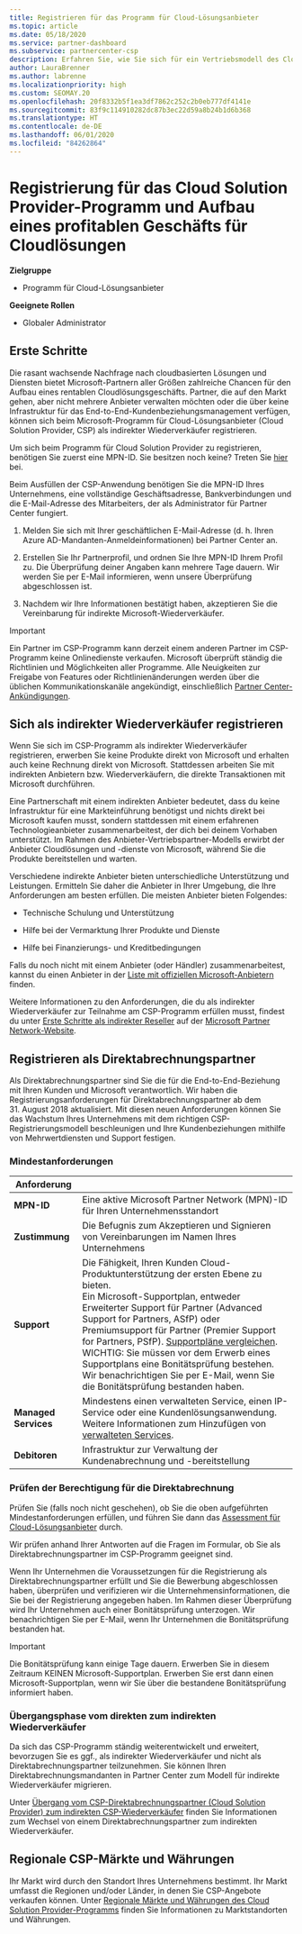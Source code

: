 ```yaml
---
title: Registrieren für das Programm für Cloud-Lösungsanbieter
ms.topic: article
ms.date: 05/18/2020
ms.service: partner-dashboard
ms.subservice: partnercenter-csp
description: Erfahren Sie, wie Sie sich für ein Vertriebsmodell des Cloud Solution Provider (CSP)-Programms registrieren, das am besten für Ihr Unternehmen geeignet ist – z. B. als indirekter Wiederverkäufer oder Direktabrechnungspartner.
author: LauraBrenner
ms.author: labrenne
ms.localizationpriority: high
ms.custom: SEOMAY.20
ms.openlocfilehash: 20f8332b5f1ea3df7862c252c2b0eb777df4141e
ms.sourcegitcommit: 83f9c114910282dc87b3ec22d59a8b24b1d6b368
ms.translationtype: HT
ms.contentlocale: de-DE
ms.lasthandoff: 06/01/2020
ms.locfileid: "84262864"
---
```

# <a name="enroll-in-the-cloud-solution-provider-program-and-build-a-profitable-cloud-solution-business"></a>Registrierung für das Cloud Solution Provider-Programm und Aufbau eines profitablen Geschäfts für Cloudlösungen

**Zielgruppe**

- Programm für Cloud-Lösungsanbieter  

**Geeignete Rollen**

- Globaler Administrator

## <a name="get-started"></a>Erste Schritte

Die rasant wachsende Nachfrage nach cloudbasierten Lösungen und Diensten bietet Microsoft-Partnern aller Größen zahlreiche Chancen für den Aufbau eines rentablen Cloudlösungsgeschäfts. Partner, die auf den Markt gehen, aber nicht mehrere Anbieter verwalten möchten oder die über keine Infrastruktur für das End-to-End-Kundenbeziehungsmanagement verfügen, können sich beim Microsoft-Programm für Cloud-Lösungsanbieter (Cloud Solution Provider, CSP) als indirekter Wiederverkäufer registrieren.

Um sich beim Programm für Cloud Solution Provider zu registrieren, benötigen Sie zuerst eine MPN-ID. Sie besitzen noch keine? Treten Sie [hier](https://epe.mspartner.microsoft.com/EPE/portal/en-US?partnerid=) bei.

Beim Ausfüllen der CSP-Anwendung benötigen Sie die MPN-ID Ihres Unternehmens, eine vollständige Geschäftsadresse, Bankverbindungen und die E-Mail-Adresse des Mitarbeiters, der als Administrator für Partner Center fungiert.

1. Melden Sie sich mit Ihrer geschäftlichen E-Mail-Adresse (d. h. Ihren Azure AD-Mandanten-Anmeldeinformationen) bei Partner Center an.

2. Erstellen Sie Ihr Partnerprofil, und ordnen Sie Ihre MPN-ID Ihrem Profil zu.
Die Überprüfung deiner Angaben kann mehrere Tage dauern. Wir werden Sie per E-Mail informieren, wenn unsere Überprüfung abgeschlossen ist.

3. Nachdem wir Ihre Informationen bestätigt haben, akzeptieren Sie die Vereinbarung für indirekte Microsoft-Wiederverkäufer.

> [!IMPORTANT]  
> Ein Partner im CSP-Programm kann derzeit einem anderen Partner im CSP-Programm keine Onlinedienste verkaufen. Microsoft überprüft ständig die Richtlinien und Möglichkeiten aller Programme. Alle Neuigkeiten zur Freigabe von Features oder Richtlinienänderungen werden über die üblichen Kommunikationskanäle angekündigt, einschließlich [Partner Center-Ankündigungen](announcements/index.md).

## <a name="enroll-as-an-indirect-reseller"></a>Sich als indirekter Wiederverkäufer registrieren

Wenn Sie sich im CSP-Programm als indirekter Wiederverkäufer registrieren, erwerben Sie keine Produkte direkt von Microsoft und erhalten auch keine Rechnung direkt von Microsoft. Stattdessen arbeiten Sie mit indirekten Anbietern bzw. Wiederverkäufern, die direkte Transaktionen mit Microsoft durchführen.

Eine Partnerschaft mit einem indirekten Anbieter bedeutet, dass du keine Infrastruktur für eine Markteinführung benötigst und nichts direkt bei Microsoft kaufen musst, sondern stattdessen mit einem erfahrenen Technologieanbieter zusammenarbeitest, der dich bei deinem Vorhaben unterstützt. Im Rahmen des Anbieter-Vertriebspartner-Modells erwirbt der Anbieter Cloudlösungen und -dienste von Microsoft, während Sie die Produkte bereitstellen und warten.

Verschiedene indirekte Anbieter bieten unterschiedliche Unterstützung und Leistungen. Ermitteln Sie daher die Anbieter in Ihrer Umgebung, die Ihre Anforderungen am besten erfüllen. Die meisten Anbieter bieten Folgendes:

- Technische Schulung und Unterstützung

- Hilfe bei der Vermarktung Ihrer Produkte und Dienste

- Hilfe bei Finanzierungs- und Kreditbedingungen

Falls du noch nicht mit einem Anbieter (oder Händler) zusammenarbeitest, kannst du einen Anbieter in der [Liste mit offiziellen Microsoft-Anbietern](https://partnercenter.microsoft.com/partner/find-a-provider) finden.

Weitere Informationen zu den Anforderungen, die du als indirekter Wiederverkäufer zur Teilnahme am CSP-Programm erfüllen musst, findest du unter [Erste Schritte als indirekter Reseller](https://partner.microsoft.com/cloud-solution-provider/whats-required) auf der [Microsoft Partner Network-Website](https://partner.microsoft.com/). 

## <a name="enroll-as-a-direct-bill-partner"></a>Registrieren als Direktabrechnungspartner

Als Direktabrechnungspartner sind Sie die für die End-to-End-Beziehung mit Ihren Kunden und Microsoft verantwortlich. Wir haben die Registrierungsanforderungen für Direktabrechnungspartner ab dem 31. August 2018 aktualisiert. Mit diesen neuen Anforderungen können Sie das Wachstum Ihres Unternehmens mit dem richtigen CSP-Registrierungsmodell beschleunigen und Ihre Kundenbeziehungen mithilfe von Mehrwertdiensten und Support festigen. 

### <a name="minimum-requirements"></a>Mindestanforderungen

|**Anforderung**|                             |
|--------------------------------|--------------------------------------------------------------|
|**MPN-ID**   |Eine aktive Microsoft Partner Network (MPN)-ID für Ihren Unternehmensstandort    |
|**Zustimmung**   |Die Befugnis zum Akzeptieren und Signieren von Vereinbarungen im Namen Ihres Unternehmens|
|**Support**   |Die Fähigkeit, Ihren Kunden Cloud-Produktunterstützung der ersten Ebene zu bieten. <br>Ein Microsoft-Supportplan, entweder Erweiterter Support für Partner (Advanced Support for Partners, ASfP) oder Premiumsupport für Partner (Premier Support for Partners, PSfP). [Supportpläne vergleichen](https://partner.microsoft.com/support/partnersupport).<br> WICHTIG: Sie müssen vor dem Erwerb eines Supportplans eine Bonitätsprüfung bestehen. Wir benachrichtigen Sie per E-Mail, wenn Sie die Bonitätsprüfung bestanden haben. |
|**Managed Services**   |Mindestens einen verwalteten Service, einen IP-Service oder eine Kundenlösungsanwendung. Weitere Informationen zum Hinzufügen von [verwalteten Services](https://partner.microsoft.com/business-opportunities/managed-services-provider).|
|**Debitoren** |Infrastruktur zur Verwaltung der Kundenabrechnung und -bereitstellung

### <a name="verify-direct-bill-eligibility"></a>Prüfen der Berechtigung für die Direktabrechnung

Prüfen Sie (falls noch nicht geschehen), ob Sie die oben aufgeführten Mindestanforderungen erfüllen, und führen Sie dann das [Assessment für Cloud-Lösungsanbieter](https://partner.microsoft.com/cloud-solution-provider/assessment) durch.

Wir prüfen anhand Ihrer Antworten auf die Fragen im Formular, ob Sie als Direktabrechnungspartner im CSP-Programm geeignet sind.

Wenn Ihr Unternehmen die Voraussetzungen für die Registrierung als Direktabrechnungspartner erfüllt und Sie die Bewerbung abgeschlossen haben, überprüfen und verifizieren wir die Unternehmensinformationen, die Sie bei der Registrierung angegeben haben. Im Rahmen dieser Überprüfung wird Ihr Unternehmen auch einer Bonitätsprüfung unterzogen. Wir benachrichtigen Sie per E-Mail, wenn Ihr Unternehmen die Bonitätsprüfung bestanden hat.

>[!IMPORTANT]
>Die Bonitätsprüfung kann einige Tage dauern. Erwerben Sie in diesem Zeitraum KEINEN Microsoft-Supportplan. Erwerben Sie erst dann einen Microsoft-Supportplan, wenn wir Sie über die bestandene Bonitätsprüfung informiert haben.

### <a name="transition-from-direct-bill-to-indirect-reseller"></a>Übergangsphase vom direkten zum indirekten Wiederverkäufer

Da sich das CSP-Programm ständig weiterentwickelt und erweitert, bevorzugen Sie es ggf., als indirekter Wiederverkäufer und nicht als Direktabrechnungspartner teilzunehmen. Sie können Ihren Direktabrechnungsmandanten in Partner Center zum Modell für indirekte Wiederverkäufer migrieren.

Unter [Übergang vom CSP-Direktabrechnungspartner (Cloud Solution Provider) zum indirekten CSP-Wiederverkäufer](transition-direct-to-indirect.md) finden Sie Informationen zum Wechsel von einem Direktabrechnungspartner zum indirekten Wiederverkäufer.

## <a name="csp-regional-markets-and-currencies"></a>Regionale CSP-Märkte und Währungen

Ihr Markt wird durch den Standort Ihres Unternehmens bestimmt. Ihr Markt umfasst die Regionen und/oder Länder, in denen Sie CSP-Angebote verkaufen können. Unter [Regionale Märkte und Währungen des Cloud Solution Provider-Programms](regional-authorization-overview.md) finden Sie Informationen zu Marktstandorten und Währungen.

